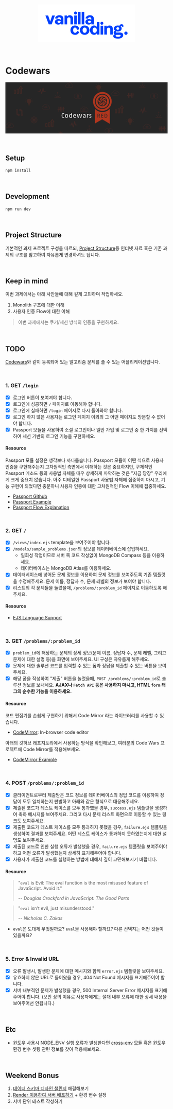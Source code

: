 <br>

<p align="center">
  <img src="/assets/vaco.png"  width="300">
</p>

<br>

# Codewars

![Codewars](/assets/codewars.png)

<br />

## Setup

```sh
npm install
```

<br />

## Development

```sh
npm run dev
```

<br />

## Project Structure

기본적인 과제 프로젝트 구성을 따르되, [Project Structure](https://www.freecodecamp.org/news/how-to-write-a-production-ready-node-and-express-app-f214f0b17d8c/)등 인터넷 자료 혹은 기존 과제의 구조를 참고하여 자유롭게 변경하셔도 됩니다.

<br />

## Keep in mind

이번 과제에서는 아래 사안들에 대해 깊게 고민하며 작업하세요.

1. Monolith 구조에 대한 이해
2. 사용자 인증 Flow에 대한 이해

> 이번 과제에서는 쿠키/세션 방식의 인증을 구현하세요.

<br />

## TODO

[Codewars](https://codewars.com)와 같이 등록되어 있는 알고리즘 문제를 풀 수 있는 어플리케이션입니다.

<br />

### 1. GET `/login`

- [x] 로그인 버튼이 보여져야 합니다.
- [x] 로그인에 성공하면 `/` 페이지로 이동해야 합니다.
- [x] 로그인에 실패하면 `/login` 페이지로 다시 돌아와야 합니다.
- [x] 로그인 하지 않은 사용자는 로그인 페이지 이외의 그 어떤 페이지도 방문할 수 없어야 합니다.
- [x] Passport 모듈을 사용하여 소셜 로그인이나 일반 가입 및 로그인 중 한 가지를 선택하여 세션 기반의 로그인 기능을 구현하세요.

#### Resource

Passport 모듈 설정은 생각보다 까다롭습니다. Passport 모듈이 어떤 식으로 사용자 인증을 구현해주는지 고차원적인 측면에서 이해하는 것은 중요하지만, 구체적인 Passport 메소드 등의 사용법 자체를 매우 상세하게 파악하는 것은 "지금 당장" 우리에게 크게 중요치 않습니다. 아주 디테일한 Passport 사용법 자체에 집중하지 마시고, 기능 구현이 되었다면 충분하니 사용자 인증에 대한 고차원적인 Flow 이해에 집중하세요.

- [Passport Github](https://github.com/jaredhanson/passport-github)
- [Passport Example](https://github.com/passport/express-4.x-facebook-example)
- [Passport Flow Explanation](http://toon.io/understanding-passportjs-authentication-flow/)

<br />

### 2. GET `/`

- [x] `/views/index.ejs` template을 보여주어야 합니다.
- [x] `/models/sample_problems.json`의 정보를 데이터베이스에 삽입하세요.
  - 일회성 작업이므로 서버 쪽 코드 작성없이 MongoDB Compass 등을 이용하세요.
  - 데이터베이스는 MongoDB Atlas를 이용하세요.
- [x] 데이터베이스에 넣어둔 문제 정보를 이용하여 문제 정보를 보여주도록 기존 템플릿을 수정해주세요. 문제 이름, 정답자 수, 문제 레벨의 정보가 보여야 합니다.
- [x] 리스트의 각 문제들을 눌렀을때, `/problems/:problem_id` 페이지로 이동하도록 해주세요.

#### Resource

- [EJS Language Support](https://marketplace.visualstudio.com/items?itemName=DigitalBrainstem.javascript-ejs-support)

<br />

### 3. GET `/problems/:problem_id`

- [x] `problem_id`에 해당하는 문제의 상세 정보(문제 이름, 정답자 수, 문제 레벨, 그리고 문제에 대한 설명 등)을 화면에 보여주세요. UI 구성은 자유롭게 해주세요.
- [x] 문제에 대한 솔루션 코드를 입력할 수 있는 폼과 정답을 제출할 수 있는 버튼을 보여주세요.
- [x] 해당 폼을 작성하여 "제출" 버튼을 눌렀을때, `POST /problems/:problem_id`로 솔루션 정보를 보내세요. **AJAX나 `Fetch API` 등은 사용하지 마시고, HTML `form` 태그의 순수한 기능을 이용하세요.**

#### Resource

코드 편집기를 손쉽게 구현하기 위해서 Code Mirror 라는 라이브러리를 사용할 수 있습니다.

- [CodeMirror](https://github.com/codemirror/CodeMirror): In-browser code editor

아래의 깃허브 레포지토리에서 사용하는 방식을 확인해보고, 여러분의 Code Wars 프로젝트에 Code Mirror를 적용해보세요.

- [CodeMirror Example](https://github.com/codemirror/CodeMirror/blob/master/demo/preview.html)

<br />

### 4. POST `/problems/:problem_id`

- [x] 클라이언트로부터 제출받은 코드 정보를 데이터베이스의 정답 코드를 이용하여 정답이 모두 일치하는지 판별하고 아래와 같은 형식으로 대응해주세요.
- [x] 제출된 코드가 테스트 케이스를 모두 통과했을 경우, `success.ejs` 템플릿을 생성하여 축하 메시지를 보여주세요. 그리고 다시 문제 리스트 화면으로 이동할 수 있는 링크도 보여주세요.
- [x] 제출된 코드가 테스트 케이스를 모두 통과하지 못했을 경우, `failure.ejs` 템플릿을 생성하여 결과를 보여주세요. 어떤 테스트 케이스가 통과하지 못하였는지에 대한 설명도 보여주세요.
- [x] 제출된 코드로 인한 실행 오류가 발생했을 경우, `failure.ejs` 템플릿을 보여주어야 하고 어떤 오류가 발생했는지 상세히 표기해주어야 합니다.
- [x] 사용자가 제출한 코드를 실행하는 방법에 대해서 깊이 고민해보시기 바랍니다.

#### Resource

> "`eval` is Evil: The eval function is the most misused feature of JavaScript. Avoid it."
>
> -- <cite>Douglas Crockford in JavaScript: The Good Parts</cite>

> "`eval` isn’t evil, just misunderstood."
>
> -- <cite>Nicholas C. Zakas</cite>

- `eval`은 도대체 무엇일까요? `eval`을 사용해야 할까요? 다른 선택지는 어떤 것들이 있을까요?

<br />

### 5. Error & Invalid URL

- [x] 오류 발생시, 발생한 문제에 대한 메시지와 함께 `error.ejs` 템플릿을 보여주세요.
- [x] 유효하지 않은 URL로 들어왔을 경우, 404 Not Found 메시지를 표기해주어야 합니다.
- [x] 서버 내부적인 문제가 발생했을 경우, 500 Internal Server Error 메시지를 표기해주어야 합니다. (보안 상의 이유로 사용자에게는 절대 내부 오류에 대한 상세 내용을 보여주어선 안됩니다.)

<br />

## Etc

- 윈도우 사용시 NODE_ENV 실행 오류가 발생한다면 [cross-env](https://www.npmjs.com/package/cross-env) 모듈 혹은 윈도우 환경 변수 셋팅 관련 정보를 찾아 적용해보세요.

<br />

## Weekend Bonus

1. [데이터 스키마 디자인 챌린지](/assets/schema.md) 해결해보기
2. [Render 이용하여 서버 배포하기](https://render.com/docs/deploy-node-express-app) + 환경 변수 설정
3. 서버 단위 테스트 작성하기
